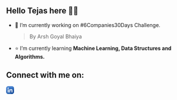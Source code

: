 ## Hello Tejas here 👋🏻

- 🔭 I’m currently working on #6Companies30Days Challenge.

  > By Arsh Goyal Bhaiya
- ⭐️ I’m currently learning **Machine Learning, Data Structures and Algorithms.**
## Connect with me on: 
<a href="https://www.linkedin.com/in/tejas-sangale-8702121b0/"><img align="left" src="https://raw.githubusercontent.com/tejas-sangale01/tejas-sangale01/main/images/linkedin (1).png" alt="icon | LinkedIn" width="21px"/></a>

<!--
**tejas-sangale01/tejas-sangale01** is a ✨ _special_ ✨ repository because its `README.md` (this file) appears on your GitHub profile.

Here are some ideas to get you started:

- 🔭 I’m currently working on ...
- 🌱 I’m currently learning ...
- 👯 I’m looking to collaborate on ...
- 🤔 I’m looking for help with ...
- 💬 Ask me about ...
- 📫 How to reach me: ...
- 😄 Pronouns: ...
- ⚡ Fun fact: ...
-->
